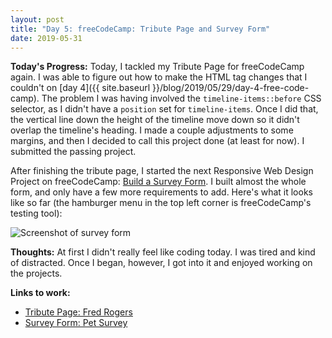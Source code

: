 ```yaml
---
layout: post
title: "Day 5: freeCodeCamp: Tribute Page and Survey Form"
date: 2019-05-31
---
```


**Today's Progress:** Today, I tackled my Tribute Page for freeCodeCamp again. I was able to figure out how to make the HTML tag changes that I couldn't on [day 4]({{ site.baseurl }}/blog/2019/05/29/day-4-free-code-camp). The problem I was having involved the `timeline-items::before` CSS selector, as I didn't have a `position` set for `timeline-items`. Once I did that, the vertical line down the height of the timeline move down so it didn't overlap the timeline's heading. I made a couple adjustments to some margins, and then I decided to call this project done (at least for now). I submitted the passing project.

After finishing the tribute page, I started the next Responsive Web Design Project on freeCodeCamp: [Build a Survey Form](https://learn.freecodecamp.org/responsive-web-design/responsive-web-design-projects/build-a-survey-form). I built almost the whole form, and only have a few more requirements to add. Here's what it looks like so far (the hamburger menu in the top left corner is freeCodeCamp's testing tool):

![Screenshot of survey form](https://res.cloudinary.com/karijl/image/upload/c_scale,w_587/v1559346289/itkw9tjo2qvgsrkqgg4i.png)

**Thoughts:** At first I didn't really feel like coding today. I was tired and kind of distracted. Once I began, however, I got into it and enjoyed working on the projects.

**Links to work:**
* [Tribute Page: Fred Rogers](https://codepen.io/KariJL/pen/jovRJV)
* [Survey Form: Pet Survey](https://codepen.io/KariJL/pen/qGLEZa)
